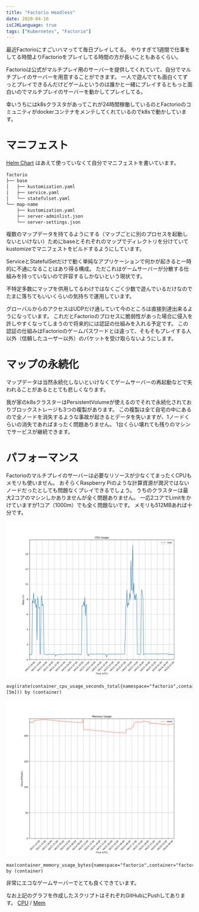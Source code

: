 ```yaml
---
title: "Factorio Headless"
date: 2020-04-16
isCJKLanguage: true
tags: ["Kubernetes", "Factorio"]
---
```


最近Factorioにすごいハマってて毎日プレイしてる。
やりすぎて1週間で仕事をしてる時間よりFactorioをプレイしてる時間の方が長いこともあるくらい。

Factorioは公式がマルチプレイ用のサーバーを提供してくれていて、自分でマルチプレイのサーバーを用意することができます。
一人で遊んでても面白くてずっとプレイできるんだけどゲームというのは誰かと一緒にプレイするともっと面白いのでマルチプレイのサーバーを動かしてプレイしてる。

幸いうちにはk8sクラスタがあってこれが24時間稼働しているのとFactorioのコミュニティがdockerコンテナをメンテしてくれているのでk8sで動かしています。

# マニフェスト

[Helm Chart](https://github.com/helm/charts/tree/master/stable/factorio) はあえて使っていなくて自分でマニフェストを書いています。

```
factorio
├── base
│   ├── kustomization.yaml
│   ├── service.yaml
│   └── statefulset.yaml
└── map-name
    ├── kustomization.yaml
    ├── server-adminlist.json
    └── server-settings.json
```

複数のマップデータを持てるようにする（マップごとに別のプロセスを起動しないといけない）ためにbaseとそれぞれのマップでディレクトリを分けていて
kustomizeでマニフェストをビルドするようにしています。

ServiceとStatefulSetだけで動く単純なアプリケーションで何かが起きると一時的に不通になることはあり得る構成。
ただこれはゲームサーバーが分散する仕組みを持っていないので許容するしかないという現状です。

不特定多数にマップを供用してるわけではなくごく少数で遊んでいるだけなのでたまに落ちてもいいくらいの気持ちで運用しています。

グローバルからのアクセスはUDPだけ通していて今のところは直接到達出来るようになっています。
これだとFactorioのプロセスに脆弱性があった場合に侵入を許しやすくなってしまうので将来的には認証の仕組みを入れる予定です。
この認証の仕組みはFactorioのゲームパスワードとは違って、そもそもプレイする人以外（信頼したユーザー以外）のパケットを受け取らないようにします。

# マップの永続化

マップデータは当然永続化しないといけなくてゲームサーバーの再起動などで失われることがあるととても悲しくなります。

我が家のk8sクラスターはPersistentVolumeが使えるのでそれで永続化されておりブロックストレージも3つの複製があります。
この複製は全て自宅の中にあるので全ノードを消失するような事故が起きるとデータを失いますが、1ノードくらいの消失であればまったく問題ありません。
1台くらい壊れても残りのマシンでサービスが継続できます。

# パフォーマンス

Factorioのマルチプレイのサーバーは必要なリソースが少なくてまったくCPUもメモリも使いません。
おそらくRaspberry Piのような計算資源が潤沢ではないノードだったとしても問題なくプレイできるでしょう。
うちのクラスターは最大2コアのマシンしかありませんが全く問題ありません。
一応2コアでLimitをかけていますが1コア（1000m）でも全く問題ないです。
メモリも512MBあれば十分です。

![CPU](./cpu.svg)

```
avg(irate(container_cpu_usage_seconds_total{namespace="factorio",container="factorio"}[5m])) by (container)
```

![Memory](./mem.svg)

```
max(container_memory_usage_bytes{namespace="factorio",container="factorio"}) by (container)
```

非常にエコなゲームサーバーでとても良くできています。

なお上記のグラフを作成したスクリプトはそれぞれGitHubにPushしてあります。 [CPU](https://github.com/f110/site/blob/master/content/posts/factorio-headless/cpu.py) / [Mem](https://github.com/f110/site/blob/master/content/posts/factorio-headless/mem.py)
